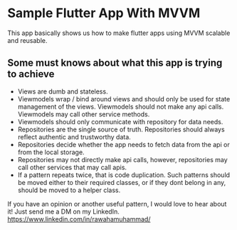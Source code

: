 # Sample Flutter App With MVVM

This app basically shows us how to make flutter apps using MVVM scalable and reusable.

## Some must knows about what this app is trying to achieve

- Views are dumb and stateless.
- Viewmodels wrap / bind around views and should only be used for state management of the views. Viewmodels should not make any api calls. Viewmodels may call other service methods.
- Viewmodels should only communicate with repository for data needs.
- Repositories are the single source of truth. Repositories should always reflect authentic and trustworthy data.
- Repositories decide whether the app needs to fetch data from the api or from the local storage.
- Repositories may not directly make api calls, however, repositories may call other services that may call apis.
- If a pattern repeats twice, that is code duplication. Such patterns should be moved either to their required classes, or if they dont belong in any, should be moved to a helper class.

If you have an opinion or another useful pattern, I would love to hear about it! Just send me a DM on my LinkedIn.
https://www.linkedin.com/in/rawahamuhammad/

